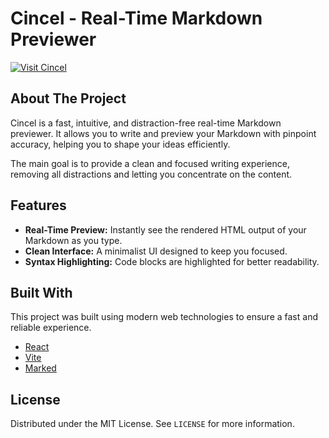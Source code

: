 # Cincel - Real-Time Markdown Previewer

[![Visit Cincel](https://img.shields.io/badge/Live_Demo-Visit_Cincel-2ea44f?style=for-the-badge)](https://cincel.vercel.app/)

## About The Project

Cincel is a fast, intuitive, and distraction-free real-time Markdown previewer. It allows you to write and preview your Markdown with pinpoint accuracy, helping you to shape your ideas efficiently.

The main goal is to provide a clean and focused writing experience, removing all distractions and letting you concentrate on the content.

## Features

- **Real-Time Preview:** Instantly see the rendered HTML output of your Markdown as you type.
- **Clean Interface:** A minimalist UI designed to keep you focused.
- **Syntax Highlighting:** Code blocks are highlighted for better readability.

## Built With

This project was built using modern web technologies to ensure a fast and reliable experience.

- [React](https://react.dev/)
- [Vite](https://vitejs.dev/)
- [Marked](https://marked.js.org/)



## License

Distributed under the MIT License. See `LICENSE` for more information.
